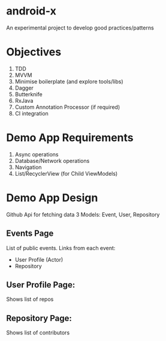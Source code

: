 # android-x
An experimental project to develop good practices/patterns

# Objectives
1. TDD
1. MVVM
1. Minimise boilerplate (and explore tools/libs)
  1. Dagger
  1. Butterknife
  1. RxJava
  1. Custom Annotation Processor (if required)
1. CI integration

# Demo App Requirements
1. Async operations
  1. Database/Network operations
1. Navigation
1. List/RecyclerView (for Child ViewModels)


# Demo App Design
Github Api for fetching data
3 Models: Event, User, Repository

## Events Page
List of public events.
Links from each event:
- User Profile (Actor)
- Repository

## User Profile Page:
Shows list of repos

## Repository Page:
Shows list of contributors

